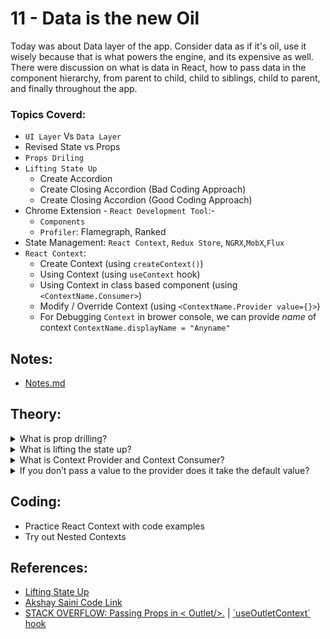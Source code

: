 # 11 - Data is the new Oil

Today was about Data layer of the app. Consider data as if it's oil, use it wisely because that is what powers the engine, and its expensive as well. There were discussion on what is data in React, how to pass data in the component hierarchy, from parent to child, child to siblings, child to parent, and finally throughout the app.

### Topics Coverd:

- `UI Layer` Vs `Data Layer`
- Revised State vs Props
- `Props Driling`
- `Lifting State Up`
  - Create Accordion
  - Create Closing Accordion (Bad Coding Approach)
  - Create Closing Accordion (Good Coding Approach)
- Chrome Extension - `React Development Tool`:-
  - `Components`
  - `Profiler`: Flamegraph, Ranked
- State Management: `React Context`, `Redux Store`, `NGRX`,`MobX`,`Flux`
- `React Context`:
  - Create Context (using `createContext()`)
  - Using Context (using `useContext` hook)
  - Using Context in class based component (using `<ContextName.Consumer>`)
  - Modify / Override Context (using `<ContextName.Provider value={}>`)
  - For Debugging `Context` in brower console, we can provide _name_ of context `ContextName.displayName = "Anyname"`

## Notes:

- [Notes.md](https://github.com/deltanode/react-playground/blob/main/11-data-is-the-new-oil/notes.md)

## Theory:

<!-- *******************************-->
<details>
<summary>What is prop drilling?</summary><br>
<blockquote>

- `Prop drilling` is the process of passing data from one component via several interconnected components to the component that needs it.
- Prop drilling results in long and unclean code, and also there are greater possibilities for mistakes like renaming the props midway by mistake, refactoring some data's structure, props being forwarded more often than is necessary, using default props unfairly or using default props unfairly or insufficiently.
- By enclosing your state and data in a context provider, the Context API essentially allows you to transmit your state and data to numerous components. Afterward, it uses its value attribute to send this state to the context provider.

**More Details**

- Component composition is the process of putting together components like bricks to create a final product.
- There are two kinds of component composition :
  - container components and
  - specialized components
- For more details [refer](https://www.scaler.com/topics/react/prop-drilling-in-react/)
</blockquote><br>
</details>

<!-- *******************************-->
<details>
<summary>What is lifting the state up?</summary><br>
<blockquote>

- When we want to pass some props from child component to parent or its siblings, we can use `lifting up state` technique. It can be thought as if the control is handed over to the parent and let the child modify the data through the function that is passed to child as props. There is a `single sourace of truth` maintained by the parent. 

- Example :
  1. **Child -> Parent**  : I have implemented this in my app for passing marked favourite restaurant card data to Body Component. Check code for implementation & coding-assignment.md for explanation.
  2. **Child -> Siblings** : I have implemented this in my app for displaying FAQ sections under Help.js for letting child know about the state of its siblings by lifting up the state to the closest ancestor parent.
Check code for implementation & coding-assignment.md for explanation.

- For more detail [refer](https://blog.prasanna.codes/lifting-state-up-with-reactjs-usestate-hook)
</blockquote><br>
</details>

<!-- *******************************-->
<details>
<summary>What is Context Provider and Context Consumer?</summary><br>
<blockquote>

`React Context API` provides a way to pass data through multiple nested levels of components without having to manually pass that data to each level. It is a way of global state management. 

Three steps of working with Conext :
1.  Create the Context: Create using `createContext()` & Export context from a file (in utils folder)
2.  Provide Context: Wrap the required components with a `context provider`
3.  Use the Context: Import `useContext` hook & the created context and create variable to store and use this context

`Context Provider`
- Every Context object comes with a Provider. 
- Its a React component that allows consuming components to subscribe to context changes.
- The Provider component accepts a value prop to be passed to consuming components that are descendants of this Provider. One Provider can be connected to many consumers. Providers can be nested to override values deeper within the tree.


`Context Consumer`
- Before `useContext` existed, there was an older way to read context : `Context.Consumer`
  ```javascript
   function Button() {
    // 🟡 Legacy way (not recommended)
   return (
    <ThemeContext.Consumer>
      {theme => (
        <button className={theme} />
      )}
    </ThemeContext.Consumer>
   );
   }
  ```
</blockquote><br>
</details>

<!-- *******************************-->
<details>
<summary>If you don’t pass a value to the provider does it take the default value?</summary><br>
<blockquote>

- No, default value is not passed as value to components. When we don't pass a value to the provider then React throws an error in that case. 
- If we don't need to pass value then value={undefined} must be mentioned in provider.

- The `defaultValue` argument is *only* used when a component does not have a matching Provider above it in the tree.
</blockquote><br>
</details>
<!-- *******************************-->

## Coding:

<ul>
	<li>Practice React Context with code examples</li>
	<li>Try out Nested Contexts</li>
</ul>

## References:

<ul>
	<li>
		<a href="https://reactjs.org/docs/lifting-state-up.html" target="_blank">Lifting State Up</a>
	</li>
	<li>
		<a href="https://bitbucket.org/namastedev/namaste-react-live/commits/" target="_blank">Akshay Saini Code Link</a>
	</li>
	<li>
		<a href="https://stackoverflow.com/questions/63765196/pass-props-to-outlet-in-react-router-v6" target="_blank">STACK OVERFLOW: Passing Props in < Outlet/>.</a>
		| 
		<a href="https://reactrouter.com/en/6.4.4/hooks/use-outlet-context" target="_blank">`useOutletContext` hook</a>
	</li>
</ul>
